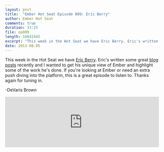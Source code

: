 ```yaml
---
layout: post
title:  "Ember Hot Seat Episode 009: Eric Berry"
author: Ember Hot Seat
comments: true
duration: 33:25
file: ep009
length: 16042445
excerpt: "This week in the Hot Seat we have Eric Berry. Eric's written some great blog posts recently and I wanted to get his unique view of Ember and highlight some of the work he's done. If you're looking at Ember or need an extra push diving into the platform, this is a great episode to listen to."
date: 2013-08-05
---
```

This week in the Hot Seat we have [Eric Berry](http://twitter.com/cavneb). Eric's written some great [blog posts](http://coderberry.me/) recently and I wanted to get his unique view of Ember and highlight some of the work he's done. If you're looking at Ember or need an extra push diving into the platform, this is a great episode to listen to. Thanks again for tuning in. 

-DeVaris Brown

<iframe width="100%" height="166" scrolling="no" frameborder="no" src="https://w.soundcloud.com/player/?url=http%3A%2F%2Fapi.soundcloud.com%2Ftracks%2F104155835"> </iframe>